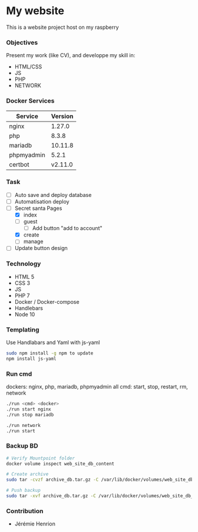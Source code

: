 # My website

This is a website project host on my raspberry

### Objectives

Present my work (like CV), and developpe my skill in:

- HTML/CSS
- JS
- PHP
- NETWORK

### Docker Services


| Service   | Version   |
|-----------|-----------|
| nginx     | 1.27.0    |
| php       | 8.3.8     |
| mariadb   | 10.11.8   |
| phpmyadmin| 5.2.1     |
| certbot   | v2.11.0   |

### Task

- [ ] Auto save and deploy database
- [ ] Automatisation deploy
- [ ] Secret santa Pages
  - [x] index
  - [ ] guest
      - [ ] Add button "add to account"
  - [x] create
  - [ ] manage
- [ ] Update button design

### Technology

- HTML 5
- CSS 3
- JS
- PHP 7
- Docker / Docker-compose
- Handlebars
- Node 10

### Templating

Use Handlabars and Yaml with js-yaml

```sh
sudo npm install -g npm to update
npm install js-yaml
```

### Run cmd

dockers: nginx, php, mariadb, phpmyadmin
all cmd: start, stop, restart, rm, network

```sh
./run <cmd> <docker> 
./run start nginx
./run stop mariadb

./run network
./run start
```

### Backup BD

```sh
# Verify Mountpoint folder
docker volume inspect web_site_db_content

# Create archive
sudo tar -cvzf archive_db.tar.gz -C /var/lib/docker/volumes/web_site_db_content/ _data

# Push backup
sudo tar -xvf archive_db.tar.gz -C /var/lib/docker/volumes/web_site_db_content/
```

### Contribution

- Jérémie Henrion
